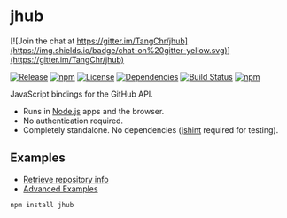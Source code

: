 # jhub

[![Join the chat at https://gitter.im/TangChr/jhub](https://img.shields.io/badge/chat-on%20gitter-yellow.svg)](https://gitter.im/TangChr/jhub)

[![Release](https://img.shields.io/github/release/TangChr/jhub.svg)](https://github.com/TangChr/jhub/releases/latest)
[![npm](http://img.shields.io/npm/v/jhub.svg)](https://www.npmjs.com/package/jhub)
[![License](https://img.shields.io/github/license/TangChr/jhub.svg)](https://raw.githubusercontent.com/TangChr/jhub/master/LICENSE)
[![Dependencies](https://david-dm.org/TangChr/jhub.svg)](https://david-dm.org/TangChr/jhub)
[![Build Status](https://travis-ci.org/TangChr/jhub.svg?branch=master)](https://travis-ci.org/TangChr/jhub)
[![npm](http://img.shields.io/npm/dt/jhub.svg)](https://www.npmjs.com/package/jhub)

JavaScript bindings for the GitHub API.

* Runs in [Node.js](https://nodejs.org) apps and the browser.
* No authentication required.
* Completely standalone. No dependencies ([jshint](https://www.npmjs.com/package/jshint) required for testing).


## Examples
* [Retrieve repository info](https://github.com/TangChr/jhub/wiki/Examples)
* [Advanced Examples](https://github.com/TangChr/jhub/wiki/Advanced-Examples)

```
npm install jhub
```
